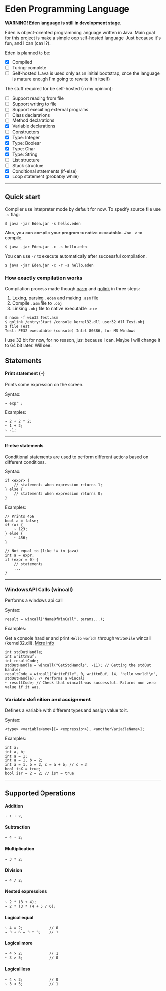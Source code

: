 # Eden Programming Language

**WARNING! Eden language is still in development stage.**

Eden is object-oriented programming language written in Java. 
Main goal for this project is make a simple oop self-hosted language.
Just because it's fun, and I can (can I?).

Eden is planned to be:
- [x] Compiled
- [ ] Turing-complete
- [ ] Self-hosted (Java is used only as an initial bootstrap, once the language is mature enough I'm going to rewrite it in itself)

The stuff required for be self-hosted (In my opinion):
- [ ] Support reading from file
- [ ] Support writing to file  
- [ ] Support executing external programs
- [ ] Class declarations
- [ ] Method declarations
- [x] Variable declarations
- [ ] Constructors
- [x] Type: Integer
- [x] Type: Boolean
- [x] Type: Char
- [x] Type: String
- [ ] List structure
- [ ] Stack structure
- [x] Conditional statements (if-else)
- [x] Loop statement (probably while)
---

## Quick start
Compiler use interpreter mode by default for now. To specify source file use `-s` flag:
```shell
$ java -jar Eden.jar -s hello.eden
```

Also, you can compile your program to native executable. Use `-c` to compile.
```shell
$ java -jar Eden.jar -c -s hello.eden
```

You can use `-r` to execute automatically after successful compilation.
```shell
$ java -jar Eden.jar -c -r -s hello.eden
```

### How exactly compilation works:
Compilation process made though [nasm](https://www.nasm.us/) and [golink](https://www.godevtool.com/) in three steps:
1. Lexing, parsing `.eden` and making `.asm` file
2. Compile `.asm` file to `.obj`
3. Linking `.obj` file to native executable `.exe`
```shell
$ nasm -f win32 Test.asm
$ golink /entry:Start /console kernel32.dll user32.dll Test.obj 
$ file Test
Test: PE32 executable (console) Intel 80386, for MS Windows
```

I use 32 bit for now, for no reason, just because I can. Maybe I will change it to 64 bit later. Will see.

## Statements

#### Print statement (~)

Prints some expression on the screen.

Syntax:
```
~ expr ;
```

Examples:
```
~ 2 + 2 * 2;
~ 1 + 2;
~ -1;
```
---

#### If-else statements
Conditional statements are used to perform different actions based on different conditions.

Syntax:
```
if <expr> { 
    // statements when expression returns 1; 
} else {
    // statements when expression returns 0;
}
```

Examples:
```
// Prints 456
bool a = false;
if (a) {
    ~ 123;
} else {
    ~ 456;
}

// Not equal to (like != in java)
int a = expr;
if (expr = 0) {
    // statements
    ...
}
```
---

### WindowsAPI Calls (wincall)

Performs a windows api call

Syntax:
```
result = wincall("NameOfWinCall", params...);
```

Examples:

Get a console handler and print `Hello world!` through `WriteFile` wincall (kernel32.dll). [More info](https://learn.microsoft.com/en-us/windows/win32/api/fileapi/nf-fileapi-writefile)
```
int stdOutHandle;
int writtnBuf;
int resultCode;
stdOutHandle = wincall("GetStdHandle", -11); // Getting the stdOut handler
resultCode = wincall("WriteFile", 0, writtnBuf, 14, "Hello world!\n", stdOutHandle); // Performs a wincall
~ resultCode; // Check that wincall was successful. Returns non zero value if it was.
```

### Variable definition and assignment

Defines a variable with different types and assign value to it.

Syntax:
```
<type> <variableName>[[= <expression>], <anotherVariableName>];
```

Examples:
```
int a;
int a, b;
int a = 1;
int a = 1, b = 2;
int a = 1, b = 2, c = a + b; // c = 3
bool isX = true;
bool isY = 2 = 2; // isY = true
```
---

## Supported Operations

#### Addition
```
~ 1 + 2;
```

#### Subtraction
```
~ 4 - 2;
```

#### Multiplication
```
~ 3 * 2;
```

#### Division
```
~ 4 / 2;
```

#### Nested expressions
```
~ 2 * (3 + 4);
~ 2 * (3 * (4 + 6 / 6);
```

#### Logical equal
```
~ 4 = 2;            // 0
~ 3 + 6 = 3 * 3;    // 1
```

#### Logical more
```
~ 4 > 2;            // 1
~ 3 > 5;            // 0
```

#### Logical less
```
~ 4 < 2;            // 0
~ 3 < 5;            // 1
```